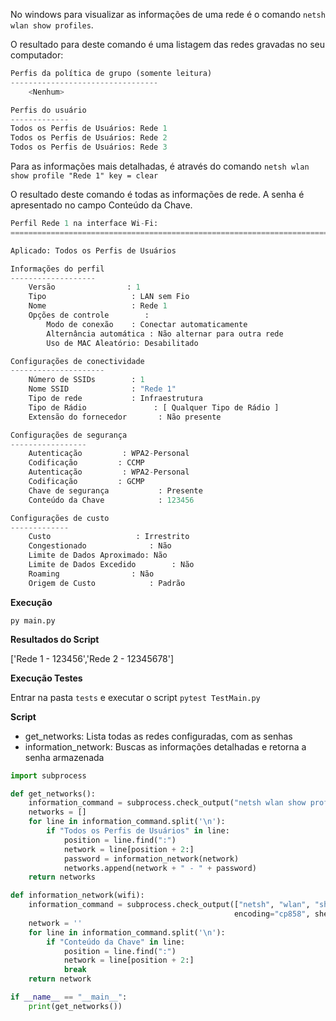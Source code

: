 No windows para visualizar as informações de uma rede é o comando `netsh wlan show profiles`.

O resultado para deste comando é uma listagem das redes gravadas no seu computador:

```python
Perfis da política de grupo (somente leitura)
---------------------------------
    <Nenhum>

Perfis do usuário
-------------
Todos os Perfis de Usuários: Rede 1
Todos os Perfis de Usuários: Rede 2
Todos os Perfis de Usuários: Rede 3
```

Para as informações mais detalhadas, é através do comando `netsh wlan show profile "Rede 1" key = clear`

O resultado deste comando é todas as informações de rede. A senha é apresentado no campo Conteúdo da Chave.

```python
Perfil Rede 1 na interface Wi-Fi:
=======================================================================

Aplicado: Todos os Perfis de Usuários

Informações do perfil
-------------------
    Versão                : 1
    Tipo                   : LAN sem Fio
    Nome                   : Rede 1
    Opções de controle        :
        Modo de conexão    : Conectar automaticamente
        Alternância automática : Não alternar para outra rede
        Uso de MAC Aleatório: Desabilitado

Configurações de conectividade
---------------------
    Número de SSIDs        : 1
    Nome SSID              : "Rede 1"
    Tipo de rede           : Infraestrutura
    Tipo de Rádio               : [ Qualquer Tipo de Rádio ]
    Extensão do fornecedor       : Não presente

Configurações de segurança
-----------------
    Autenticação         : WPA2-Personal
    Codificação         : CCMP
    Autenticação         : WPA2-Personal
    Codificação         : GCMP
    Chave de segurança           : Presente
    Conteúdo da Chave            : 123456

Configurações de custo
-------------
    Custo                   : Irrestrito
    Congestionado              : Não
    Limite de Dados Aproximado: Não
    Limite de Dados Excedido        : Não
    Roaming                : Não
    Origem de Custo            : Padrão
```

**Execução**

`py main.py`

**Resultados do Script**

['Rede 1 - 123456','Rede 2 - 12345678']

**Execução Testes**

Entrar na pasta `tests` e executar o script `pytest TestMain.py`

**Script**

- get_networks: Lista todas as redes configuradas, com as senhas
- information_network: Buscas as informações detalhadas e retorna a senha armazenada

```python
import subprocess

def get_networks():
    information_command = subprocess.check_output("netsh wlan show profiles", encoding="cp858", shell=True)
    networks = []
    for line in information_command.split('\n'):
        if "Todos os Perfis de Usuários" in line:
            position = line.find(":")
            network = line[position + 2:]
            password = information_network(network)
            networks.append(network + " - " + password)
    return networks

def information_network(wifi):
    information_command = subprocess.check_output(["netsh", "wlan", "show", "profile", wifi, "key", "=", "clear"],
                                                  encoding="cp858", shell=True)
    network = ''
    for line in information_command.split('\n'):
        if "Conteúdo da Chave" in line:
            position = line.find(":")
            network = line[position + 2:]
            break
    return network

if __name__ == "__main__":
    print(get_networks())
```
